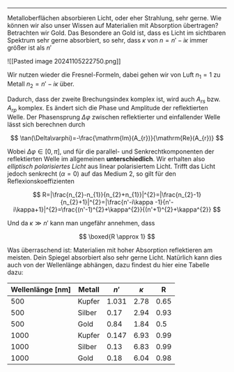 ***

Metalloberflächen absorbieren Licht, oder eher Strahlung, sehr gerne. Wie können wir also unser Wissen auf Materialien mit Absorption übertragen? Betrachten wir Gold. Das Besondere an Gold ist, dass es Licht im sichtbaren Spektrum sehr gerne absorbiert, so sehr, dass $\kappa$ von $n=n'-i\kappa$ immer größer ist als $n'$

![[Pasted image 20241105222750.png]]

Wir nutzen wieder die Fresnel-Formeln, dabei gehen wir von Luft $n_{1}=1$ zu Metall $n_{2}=n'-i\kappa$ über.

Dadurch, dass der zweite Brechungsindex komplex ist, wird auch $A_{rs}$ bzw. $A_{rp}$ komplex. Es ändert sich die Phase und Amplitude der reflektierten Welle. Der Phasensprung $\Delta\varphi$ zwischen reflektierter und einfallender Welle lässt sich berechnen durch

$$
\tan(\Delta\varphi)=-\frac{\mathrm{Im}(A_{r})}{\mathrm{Re}(A_{r})}
$$

Wobei $\Delta\varphi \in[0,\pi]$, und für die parallel- und Senkrechtkomponenten der reflektierten Welle im allgemeinen **unterschiedlich**. Wir erhalten also *elliptisch polarisiertes Licht* aus linear polarisiertem Licht. Trifft das Licht jedoch senkrecht ($\alpha=0$) auf das Medium 2, so gilt für den Reflexionskoeffizienten

$$
R=|\frac{n_{2}-n_{1}}{n_{2}+n_{1}}|^{2}=|\frac{n_{2}-1}{n_{2}+1}|^{2}=|\frac{n'-i\kappa -1}{n'-i\kappa+1}|^{2}=\frac{(n'-1)^{2}+\kappa^{2}}{(n'+1)^{2}+\kappa^{2}}
$$

Und da $\kappa \gg n'$ kann man ungefähr annehmen, dass

$$
\boxed{R \approx 1}
$$

Was überraschend ist: Materialien mit hoher Absorption reflektieren am meisten. Dein Spiegel absorbiert also sehr gerne Licht. Natürlich kann dies auch von der Wellenlänge abhängen, dazu findest du hier eine Tabelle dazu:

| Wellenlänge \[nm] | Metall | $n'$  | $\kappa$ | R    |
| ----------------- | ------ | ----- | -------- | ---- |
| 500               | Kupfer | 1.031 | 2.78     | 0.65 |
| 500               | Silber | 0.17  | 2.94     | 0.93 |
| 500               | Gold   | 0.84  | 1.84     | 0.5  |
| 1000              | Kupfer | 0.147 | 6.93     | 0.99 |
| 1000              | Silber | 0.13  | 6.83     | 0.99 |
| 1000              | Gold   | 0.18  | 6.04     | 0.98 |

